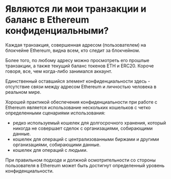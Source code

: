 # Являются ли мои транзакции и баланс в Ethereum конфиденциальными?

Каждая транзакция, совершенная адресом (пользователем) на блокчейне Ethereum, видна всем, кто следит за блокчейном.

Более того, по любому адресу можно просмотреть его прошлые транзакции, а также текущий баланс токенов ETH и ERC20. Короче говоря, все, чем когда-либо занимался аккаунт.

Единственный оставшийся элемент конфиденциальности здесь - отсутствие связи между адресом Ethereum и личностью человека в реальном мире.

Хорошей практикой обеспечения конфиденциальности при работе с Ethereum является использование нескольких кошельков с четко определенными сценариями использования:

- редко используемый кошелек для долгосрочного хранения, который никогда не совершает сделок с организациями, собирающими данные.
- кошелек для операций с централизованными биржами и другими организациями, собирающими данные.
- кошелек для операций с людьми.

При правильном подходе и должной осмотрительности со стороны пользователя в Ethereum может быть достигнут определенный уровень конфиденциальности.

